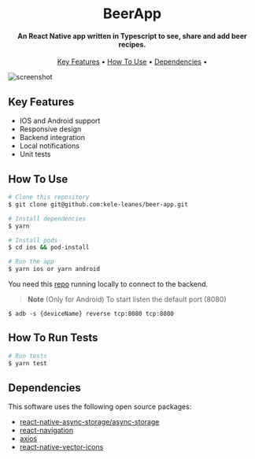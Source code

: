 
<h1 align="center">
  BeerApp
</h1>

<h4 align="center">An React Native app written in Typescript to see, share and add beer recipes.</h4>

<p align="center">
  <a href="#key-features">Key Features</a> •
  <a href="#how-to-use">How To Use</a> •
  <a href="#dependencies">Dependencies</a> •
</p>

![screenshot](https://user-images.githubusercontent.com/57466680/176173617-98af3d40-3bd3-4c70-967c-b42005165fd6.gif)

## Key Features

* IOS and Android support
* Responsive design
* Backend integration
* Local notifications
* Unit tests

## How To Use

```bash
# Clone this repository
$ git clone git@github.com:kele-leanes/beer-app.git

# Install dependencies
$ yarn

# Install pods
$ cd ios && pod-install

# Run the app
$ yarn ios or yarn android
```
You need this [repo](https://github.com/holdedlab/frontend-challenge) running locally to connect to the backend.

> **Note**
> (Only for Android)
> To start listen the default port (8080)
```
$ adb -s {deviceName} reverse tcp:8080 tcp:8080
```

## How To Run Tests

```bash
# Run tests
$ yarn test
```

## Dependencies

This software uses the following open source packages:

- [react-native-async-storage/async-storage](https://github.com/react-native-async-storage/async-storage)
- [react-navigation](https://reactnavigation.org/)
- [axios](https://github.com/axios/axios)
- [react-native-vector-icons](https://github.com/oblador/react-native-vector-icons)
